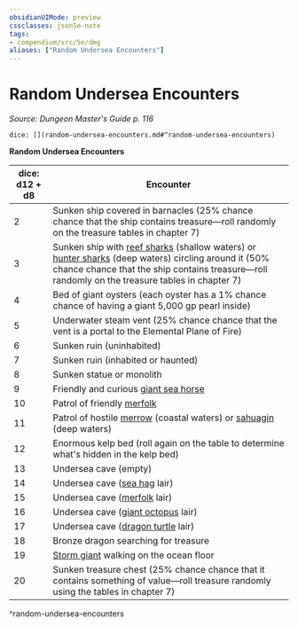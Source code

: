 ```yaml
---
obsidianUIMode: preview
cssclasses: json5e-note
tags:
- compendium/src/5e/dmg
aliases: ["Random Undersea Encounters"]
---
```

# Random Undersea Encounters
*Source: Dungeon Master's Guide p. 116* 

`dice: [](random-undersea-encounters.md#^random-undersea-encounters)`

**Random Undersea Encounters**

| dice: d12 + d8 | Encounter |
|----------------|-----------|
| 2 | Sunken ship covered in barnacles (25% chance chance that the ship contains treasure—roll randomly on the treasure tables in chapter 7) |
| 3 | Sunken ship with [reef sharks](z_compendium/bestiary/beast/reef-shark.md) (shallow waters) or [hunter sharks](z_compendium/bestiary/beast/hunter-shark.md) (deep waters) circling around it (50% chance chance that the ship contains treasure—roll randomly on the treasure tables in chapter 7) |
| 4 | Bed of giant oysters (each oyster has a 1% chance chance of having a giant 5,000 gp pearl inside) |
| 5 | Underwater steam vent (25% chance chance that the vent is a portal to the Elemental Plane of Fire) |
| 6 | Sunken ruin (uninhabited) |
| 7 | Sunken ruin (inhabited or haunted) |
| 8 | Sunken statue or monolith |
| 9 | Friendly and curious [giant sea horse](z_compendium/bestiary/beast/giant-sea-horse.md) |
| 10 | Patrol of friendly [merfolk](z_compendium/bestiary/humanoid/merfolk.md) |
| 11 | Patrol of hostile [merrow](z_compendium/bestiary/monstrosity/merrow.md) (coastal waters) or [sahuagin](z_compendium/bestiary/humanoid/sahuagin.md) (deep waters) |
| 12 | Enormous kelp bed (roll again on the table to determine what's hidden in the kelp bed) |
| 13 | Undersea cave (empty) |
| 14 | Undersea cave ([sea hag](z_compendium/bestiary/fey/sea-hag.md) lair) |
| 15 | Undersea cave ([merfolk](z_compendium/bestiary/humanoid/merfolk.md) lair) |
| 16 | Undersea cave ([giant octopus](z_compendium/bestiary/beast/giant-octopus.md) lair) |
| 17 | Undersea cave ([dragon turtle](z_compendium/bestiary/dragon/dragon-turtle.md) lair) |
| 18 | Bronze dragon searching for treasure |
| 19 | [Storm giant](z_compendium/bestiary/giant/storm-giant.md) walking on the ocean floor |
| 20 | Sunken treasure chest (25% chance chance that it contains something of value—roll treasure randomly using the tables in chapter 7) |
^random-undersea-encounters